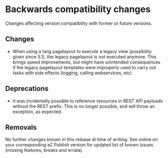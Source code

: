 # Backwards compatibility changes

Changes affecting version compatibility with former or future versions.


## Changes

* When using a twig pagelayout to execute a legacy view (possibility given since 5.1),
  the legacy pagelayout is not executed anymore.
  This brings speed improvements, but might have unintended consequences if the
  legacy pagelayout templates were improperly used to carry out tasks with side
  effects (logging, calling webservices, etc)

## Deprecations

* It was incidentally possible to reference resources in REST API payloads without
  the REST prefix. This is no longer possible, and will throw an exception, as expected.

## Removals


No further changes known in this release at time of writing.
See online on your corresponding eZ Publish version for
updated list of known issues (missing features, breaks and errata).
